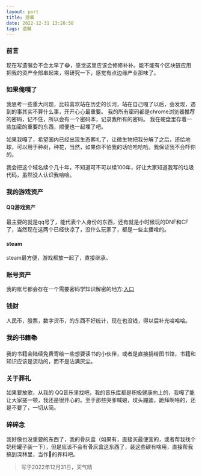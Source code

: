 ```yaml
---
layout: port
title: 遗嘱
date: 2022-12-31 13:28:58
tags: 遗嘱
---
```


### 前言

现在写遗嘱会不会太早了😂，感觉这里应该会修修补补。能不能有个区块链应用把我的资产全部串起来，得研究一下，感觉有点边缘产业那味了。

### 如果俺嘎了

我思考一些重大问题，比较喜欢站在历史的长河，站在自己嘎了以后，会发现，遇到的事其实不算什么事，开开心心最重要。
我的所有密码都是chrome浏览器推荐的密码，记不住，所以会有一个密码本，记录我所有的密码。
我在硬盘里存着一些加密的重要的东西，顺便也一起埋了吧。

如果我嘎了，希望国内已经出现生态葬礼了，让微生物把我分解了之后，还给地球，可以用于种树，种花，当然，如果你不怕我的话哈哈哈哈。我保证我不会吓你的。

我会把这个域名续个几十年，不知道可不可以续100年，好让大家知道我写的垃圾代码，虽然没人认识我哈哈。

### 我的游戏资产

####  QQ游戏资产

最主要的就是qq号了，能代表个人身份的东西，还有就是小时候玩的DNF和CF了，当然现在这两个已经快凉了，没什么玩家了，都是一些主播啥的。

#### steam

steam最方便，游戏都放一起了，直接继承。

### 账号资产

我的账号都会存在一个需要密码学知识解密的地方:[入口](https://waterbang.top)

### 钱财

人民币，股票，数字货币，的东西不好统计，现在也没钱，得以后补充哈哈哈。


### 我的书籍📚

我的书籍会陆续免费寄给一些想要读书的小伙伴，或者是直接捐给图书馆，书籍和知识应该是流动的，而不是沾满灰尘。

### 关于葬礼

如果要放歌，从我的 QQ音乐里找吧，我的音乐库都是积极健康向上的，我嘎了能让大家搓一顿，我还是很开心的。至于那些哭爹喊娘，坟头蹦迪，跪拜啊啥的，还是不要了，一切从简。

### 碎碎念

我好像也没重要的东西了，我的骨灰盒（如果有，直接买最便宜的，或者帮我找个奶粉罐子装一下），但是应该不会有骨灰盒这东西了，装这些碳有啥用，直接帮我搞到深林里，当作🌲的养料吧。


> 写于2022年12月31日，天气晴


